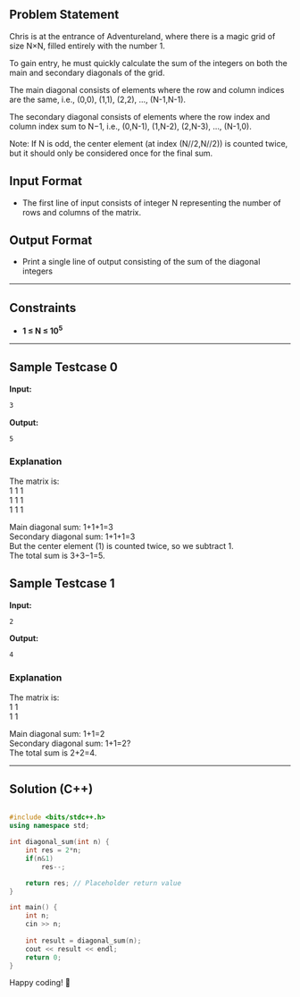 ## Problem Statement

Chris is at the entrance of Adventureland, where there is a magic grid of size N×N, filled entirely with the number 1.

To gain entry, he must quickly calculate the sum of the integers on both the main and secondary diagonals of the grid.

The main diagonal consists of elements where the row and column indices are the same, i.e., (0,0), (1,1), (2,2), ..., (N-1,N-1).

The secondary diagonal consists of elements where the row index and column index sum to N−1, i.e., (0,N-1), (1,N-2), (2,N-3), ..., (N-1,0).

Note: If N is odd, the center element (at index (N//2,N//2)) is counted twice, but it should only be considered once for the final sum.

## Input Format
 
- The first line of input consists of integer N representing the number of rows and columns of the matrix.



## Output Format

- Print a single line of output consisting of the sum of the diagonal integers

---

## Constraints
- **1 ≤ N ≤ 10<sup>5</sup>**  

---

## Sample Testcase 0

**Input:**
```bash
3 
```

**Output:**
```bash
5
```

### Explanation

The matrix is: <br>
1 1 1 <br>
1 1 1<br>
1 1 1<br>


Main diagonal sum: 1+1+1=3<br>
Secondary diagonal sum: 1+1+1=3<br>
But the center element (1) is counted twice, so we subtract 1.<br>
The total sum is 3+3−1=5.

## Sample Testcase 1

**Input:**
```bash
2
```

**Output:**
```bash
4
```

### Explanation

The matrix is:<br>
1 1<br>
1 1<br>


Main diagonal sum: 1+1=2<br>
Secondary diagonal sum: 1+1=2?<br>
The total sum is 2+2=4.<br>

---

## Solution (C++)

```cpp

#include <bits/stdc++.h>
using namespace std;

int diagonal_sum(int n) {
    int res = 2*n;
    if(n&1)
        res--;

    return res; // Placeholder return value
}

int main() {
    int n;
    cin >> n;
    
    int result = diagonal_sum(n);
    cout << result << endl;
    return 0;
}

```


Happy coding! 🚀
